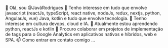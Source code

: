 👋 Olá, sou @JavãRodrigues
👀 Tenho interesse em tudo que envolve javascript (reactJs, typeScript, react native, nodeJs, redux, nextjs, python, AngularJs, vue) Java, kotlin e tudo que envolve tecnologia.
👀 Tenho interesse em cultura devops, cloud e IA.
🌱 Atualmente estou aprendendo python, reactJs e kotlin
💞️ Procuro colaborar em projetos de implementação de tags para o Google Analytics em aplicativos nativos e híbridos, web e SPA.
📫 Como entrar em contato comigo ...
